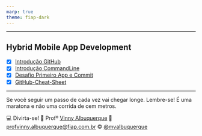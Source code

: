 ```yaml
---
marp: true
theme: fiap-dark
---
```

<!-- _class: logo -->

---
<!-- header: 03 - Aula Git e Introdução Kotlin --> 
## Hybrid Mobile App Development

- [X] [Introdução GitHub](/03_Quarta_Feira_14_08_2023/01_GitFlow.pdf)
- [X] [Introdução CommandLine](/03_Quarta_Feira_14_08_2023/03_Kotlin_ComandLine.pdf)
- [X] [Desafio Primeiro App e Commit](/03_Quarta_Feira_14_08_2023/04_DesafioKotlin_Pirmeiro_App_Commit.pdf)
- [X] [GitHub-Cheat-Sheet](/03_Quarta_Feira_14_08_2023/github-git-cheat-sheet.pdf)
---
<!-- header: Dúvidas? -->

Se você seguir um passo de cada vez vai chegar longe. Lembre-se! É uma maratona e não uma corrida de cem metros.

:computer: Divirta-se!
:school: Profº [Vinny Albuquerque](http://www.linkedin.com/in/mvalbuquerque)
:email: profvinny.albuquerque@fiap.com.br
:copyright: [@mvalbuquerque](http://www.linkedin.com/in/mvalbuquerque)

